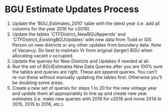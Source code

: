 # BGU Estimate Updates Process
1. Update the 'BGU_Estimates_2010' table with the latest year (i.e. add all columns for the year 2016 for v2016).
2. Update the tables 'CTFDistrict_NewBGUAppends' and 'CTFDistrict_ExistingBGUUpdates' with new data from Todd or GIS Person on new districts or any other updates from boundary data. Note of Vacancy: Do best to maintain Vr from original (larger) BGU when allocating vacant v occupied.
3. Update the queries for New Districts and Updates if needed at all.
4. Run the set of BGUEstimates New Data Queries after you are 100% sure the tables and queries are right. These are append queries.  You can't re-run these without manually updating the tables first.  Otherwise you'll be doubling some areas.
5. Create a new set of queries for steps 1 to 20 for  the new vintage year and update them all appropriately to line up and create new year estimates (i.e. make new queries with 2016 for v2016 and move 2014 to 2015, 2015 to 2016, etc.).